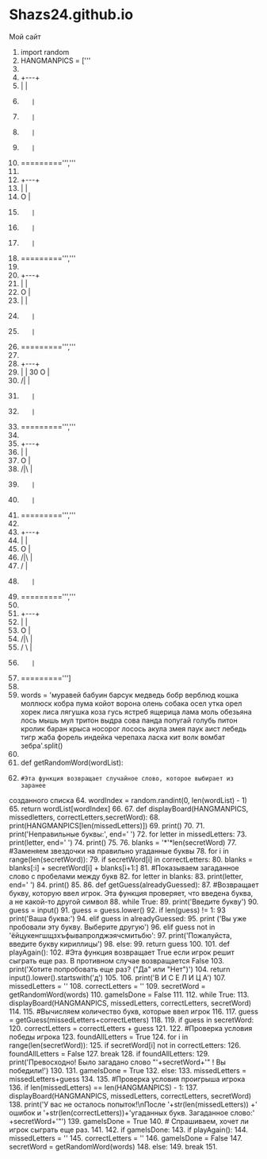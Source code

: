 # Shazs24.github.io
Мой сайт

  1. import random
  2. HANGMANPICS = ['''
  3.
  4.    +---+
  5.    |   |
  6.        |
  7.        |
  8.        |
  9.        |
 10. =========''','''
 11.
 12.    +---+
 13.    |   |
 14.    O   |
 15.        |
 16.        |
 17.        |
 18. =========''','''
 19.
 20.    +---+
 21.    |   |
 22.    O   |
 23.    |   |
 24.        |
 25.        |
 26. =========''','''
 27.
 28.    +---+
 29.    |   |
 30     O   |
 31.   /|   |
 32.        |
 33.        |
 34. =========''','''
 35.
 36.    +---+
 37.    |   |
 38.    O   |
 39.   /|\  |
 40.        |
 41.        |
 42. =========''','''
 43.
 44.    +---+
 45.    |   |
 46.    O   |
 47.   /|\  |
 48.   /    |
 49.        |
 50. =========''','''
 51.
 52.    +---+
 53.    |   |
 54.    O   |
 55.   /|\  |
 56.   / \  |
 57.        |
 58. =========''']
 59.
 60. words = 'муравей бабуин барсук медведь бобр верблюд 
кошка моллюск кобра пума койот ворона олень собака осел 
утка орел хорек лиса лягушка коза гусь ястреб ящерица лама 
моль обезьяна лось мышь мул тритон выдра сова панда попугай 
голубь питон кролик баран крыса носорог лосось акула змея 
паук аист лебедь тигр жаба форель индейка черепаха ласка 
кит волк вомбат зебра'.split()
 61.
 62. def getRandomWord(wordList):
 63.     #Эта функция возвращает случайное слово, которое выбирает из заранее 
созданного списка
 64.     wordIndex = random.randint(0, len(wordList) - 1)
 65.     return wordList[wordIndex]
 66.
 67. def displayBoard(HANGMANPICS, missedletters, correctLetters,secretWord):
 68.     print(HANGMANPICS[len(missedLetters)])
 69.     print()
 70. 
 71.     print('Неправильные буквы:', end=' ')
 72.     for letter in missedLetters:
 73.         print(letter, end=' ')
 74.     print()
 75.
 76.     blanks = '*'*len(secretWord)
 77.     #Заменяем звездочки на правильно угаданные буквы
 78.     for i in range(len(secretWord)):
 79.         if secretWord[i] in correctLetters:
 80.             blanks = blanks[:i] + secretWord[i] + blanks[i+1:]
 81.     #Показываем загаданное слово с пробелами между букв
 82.     for letter in blanks: 
 83.         print(letter, end=' ')
 84.     print()
 85.
 86. def getGuess(alreadyGuessed):
 87.     #Возвращает букву, которую ввел игрок. Эта функция проверяет, что введена
 буква, а не какой-то другой символ
 88.     while True:
 89.     print('Введите букву')
 90.     guess = input()
 91.     guess = guess.lower()
 92.     if len(guess) != 1:
 93          print('Ваша буква:')
 94.     elif guess in alreadyGuessed:
 95.         print ('Вы уже пробовали эту букву. Выберите другую')
 96.     elif guess not in 'ёйцукенгшщзхъфывапролджэячсмитьбю':
 97.         print('Пожалуйста, введите букву кириллицы')
 98.     else:
 99.         return guess
100.
101. def playAgain():
102.     #Эта функция возвращает True если игрок решит сыграть еще раз. 
В противном случае возвращается False
103.     print('Хотите попробовать еще раз? ("Да" или "Нет")')
104.     return input().lower().startswith('д')
105.
106. print('В И С Е Л И Ц А')
107. missedLetters = ''
108. correctLetters = ''
109. secretWord = getRandomWord(words)
110. gameIsDone = False
111.
112. while True:
113.     displayBoard(HANGMANPICS, missedLetters, correctLetters, secretWord)
114.
115.     #Вычисляем количество букв, которые ввел игрок
116.
117.     guess = getGuess(missedLetters+correctLetters)
118.
119.     if guess in secretWord:
120.         correctLetters = correctLetters + guess
121.
122.         #Проверка условия победы игрока
123.         foundAllLetters = True
124.         for i in range(len(secretWord)):
125.             if secretWord[i] not in correctLetters:
126.                 foundAllLetters = False
127.                 break
128.         if foundAllLetters:
129.             print('Превосходно! Было загадано слово "'+secretWord+'"
! Вы победили!')
130.
131.             gameIsDone = True
132.     else:
133.         missedLetters = missedLetters+guess
134.
135.         #Проверка условия проигрыша игрока
136.         if len(missedLetters) == len(HANGMANPICS) - 1:
137.             displayBoard(HANGMANPICS, missedLetters, correctLetters, 
secretWord)
138.             print('У вас не осталось попыток!\nПосле '+str(len(missedLetters))
+' ошибок и '+str(len(correctLetters))+'угаданных букв. Загаданное слово:'
+secretWord+'"')
139.             gameIsDone = True
140.     # Спрашиваем, хочет ли игрок сыграть еще раз.
141.
142.     if gameIsDone:
143.         if playAgain():
144.             missedLetters = ''
145.             correctLetters = ''
146.             gameIsDone = False
147.             secretWord = getRandomWord(words)
148.     else:
149.         break
151.         

